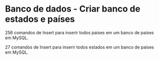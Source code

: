 # Banco de dados - Criar banco de estados e países
256 comandos de Insert para inserir todos países em um banco de países em MySQL.

27 comandos de Insert para inserir todos estados em um banco de países em MySQL.
